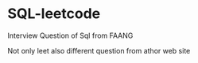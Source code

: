 # SQL-leetcode

Interview Question of Sql from FAANG 

Not only leet also different question from athor web site 
